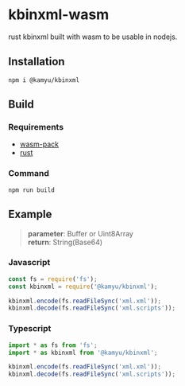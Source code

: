 # kbinxml-wasm
rust kbinxml built with wasm to be usable in nodejs.

## Installation
```shell
npm i @kamyu/kbinxml
```

## Build
### Requirements
* [wasm-pack](https://rustwasm.github.io/wasm-pack/)
* [rust](https://www.rust-lang.org/)
### Command
```shell
npm run build
```

## Example
> **parameter**: Buffer or Uint8Array  
> **return**: String(Base64)

### Javascript
```javascript
const fs = require('fs');
const kbinxml = require('@kamyu/kbinxml');

kbinxml.encode(fs.readFileSync('xml.xml'));
kbinxml.decode(fs.readFileSync('xml.scripts'));
```
### Typescript
```typescript
import * as fs from 'fs';
import * as kbinxml from '@kamyu/kbinxml';

kbinxml.encode(fs.readFileSync('xml.xml'));
kbinxml.decode(fs.readFileSync('xml.scripts'));
```
